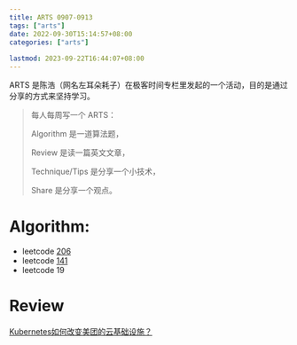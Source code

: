 ```yaml
---
title: ARTS 0907-0913
tags: ["arts"]
date: 2022-09-30T15:14:57+08:00
categories: ["arts"]
 
lastmod: 2023-09-22T16:44:07+08:00
---
```


ARTS 是陈浩（网名左耳朵耗子）在极客时间专栏里发起的一个活动，目的是通过分享的方式来坚持学习。

> 每人每周写一个 ARTS：
>
> Algorithm 是一道算法题，
>
> Review 是读一篇英文文章，
>
> Technique/Tips 是分享一个小技术，
>
> Share 是分享一个观点。

# Algorithm:

- leetcode [206 ](https://leetcode-cn.com/problems/reverse-linked-list/)
- leetcode [141](https://leetcode-cn.com/problems/linked-list-cycle/solution/)
- leetcode 19

# Review 

[Kubernetes如何改变美团的云基础设施？](https://tech.meituan.com/2020/08/13/openstack-to-kubernetes-in-meituan.html)